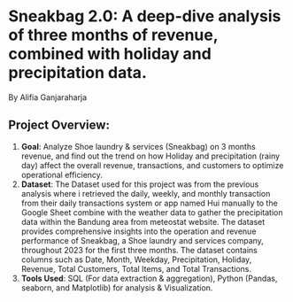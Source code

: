 # Sneakbag 2.0: A deep-dive analysis of three months of revenue, combined with holiday and precipitation data.
By Alifia Ganjaraharja

## Project Overview: 
1. **Goal**: Analyze Shoe laundry & services (Sneakbag) on 3 months revenue, and find out the trend on how Holiday and precipitation (rainy day) affect the overall revenue, transactions, and customers to optimize operational efficiency. 
2. **Dataset**: The Dataset used for this project was from the previous analysis where i retrieved the daily, weekly, and monthly transaction from their daily transactions system or app named Hui manually to the Google Sheet combine with the weather data to gather the precipitation data within the Bandung area from meteostat website. The dataset provides comprehensive insights into the operation and revenue performance of Sneakbag, a Shoe laundry and services company, throughout 2023 for the first three months. The dataset contains columns such as Date, Month, Weekday, Precipitation, Holiday, Revenue, Total Customers, Total Items, and Total Transactions.
3. **Tools Used**: SQL (For data extraction & aggregation), Python (Pandas, seaborn, and Matplotlib) for analysis & Visualization.
